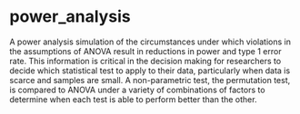# power_analysis
A power analysis simulation of the circumstances under which violations in the assumptions of ANOVA result in reductions in power and type 1 error rate. This information is critical in the decision making for researchers to decide which statistical test to apply to their data, particularly when data is scarce and samples are small. A non-parametric test, the permutation test, is compared to ANOVA under a variety of combinations of factors to determine when each test is able to perform better than the other.
